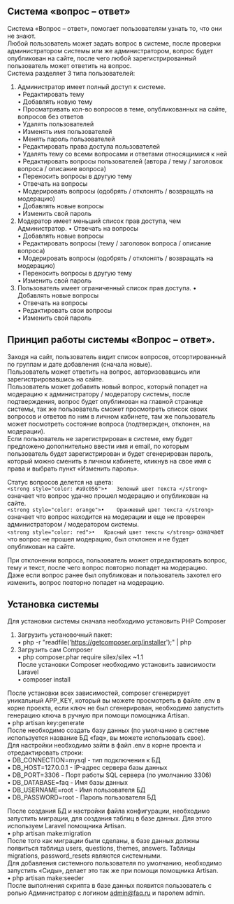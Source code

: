 ## Система «вопрос – ответ»

Система «Вопрос – ответ», помогает пользователям узнать то, что они не знают. <br>
Любой пользователь может задать вопрос в системе, после проверки администратором системы или же администратором, вопрос будет опубликован на сайте, после чего любой зарегистрированный пользователь может ответить на вопрос.<br>
Система разделяет 3 типа пользователей:<br>
1.	Администратор имеет полный доступ к системе.<br>
•	Редактировать тему<br>
•	Добавлять новую тему<br>
•	Просматривать кол-во вопросов в теме, опубликованных на сайте, вопросов без ответов<br>
•	Удалять пользователей<br>
•	Изменять имя пользователей<br>
•	Менять пароль пользователей<br>
•	Редактировать права доступа пользователей<br>
•	Удалять тему со всеми вопросами и ответами относящимися к ней<br>
•	Редактировать вопросы пользователей (автора / тему /  заголовок вопроса / описание вопроса)<br>
•	Переносить вопросы в другую тему<br>
•	Отвечать на вопросы<br>
•	Модерировать вопросы (одобрять / отклонять / возвращать на модерацию)<br>
•	Добавлять новые вопросы<br>
•	Изменить свой пароль<br>
2.	Модератор имеет меньший список прав доступа, чем Администратор.
•	Отвечать на вопросы<br>
•	Добавлять новые вопросы<br>
•	Редактировать вопросы (тему /  заголовок вопроса / описание вопроса)<br>
•	Модерировать вопросы (одобрять / отклонять / возвращать на модерацию)<br>
•	Переносить вопросы в другую тему<br>
•	Изменить свой пароль<br>
3.	Пользователь имеет ограниченный список прав доступа.
•	Добавлять новые вопросы<br>
•	Отвечать на вопросы<br>
•	Редактировать свои вопросы<br>
•	Изменить свой пароль<br>

## Принцип работы системы «Вопрос – ответ».

Заходя на сайт, пользователь видит список вопросов, отсортированный по группам и дате добавления (сначала новые).<br>
Пользователь может ответить на вопрос, авторизовавшись или зарегистрировавшись на сайте.<br>
Пользователь может добавить новый вопрос, который попадет на модерацию к администратору / модератору системы, после подтверждения, вопрос будет опубликован на главной странице системы, так же пользователь сможет просмотреть список своих вопросов и ответов по ним в личном кабинете, там же пользователь может посмотреть состояние вопроса (подтвержден, отклонен, на модерации).<br>
Если пользователь не зарегистрирован в системе, ему будет предложено дополнительно ввести имя и email, по которым пользователь будет зарегистрирован и будет сгенерирован пароль, который можно сменить в личном кабинете, кликнув на свое имя с права и выбрать пункт «Изменить пароль».

Статус вопросов делется на цвета:<br>
`<strong style="color: #a9c056">•	Зеленый цвет текста </strong>` означает что вопрос удачно прошел модерацию и опубликован на сайте.<br>
`<strong style="color: orange">•	Оранжевый цвет текста </strong>` означает что вопрос находится на модерации и еще не проверен администратором / модератором системы.<br>
`<strong style="color: red">•	Красный цвет тексты </strong>` означает что вопрос не прошел модерацию, был отклонен и не будет опубликован на сайте.<br>

При отклонении вопроса, пользователь может отредактировать вопрос, тему и текст, после чего вопрос повторно попадет на модерацию.<br>
Даже если вопрос ранее был опубликован и пользователь захотел его изменить, вопрос повторно попадет на модерацию.


## Установка системы
Для установки системы сначала необходимо установить PHP Composer<br>
1)	Загрузить установочный пакет:<br>
•	php -r "readfile('https://getcomposer.org/installer');" | php
2)	Загрузить сам Composer<br>
•	php composer.phar require silex/silex ~1.1<br>
После установки Composer необходимо установить зависимости Laravel<br>
•	composer install

После установки всех зависимостей, composer сгенерирует уникальный APP_KEY, который вы можете просмотреть в файле .env в корне проекта, если ключ не был сгенерирован, необходимо запустить генерацию ключа в ручную при помощи помощника Artisan.<br>
•	php artisan key:generate<br>
После необходимо создать базу данных (по умолчанию в системе используется название БД  «faq», вы можете использовать свое).<br>
Для настройки необходимо зайти в файл .env в корне проекта и отредактировать строки:<br>
•	DB_CONNECTION=mysql    -   тип подключения к БД<br>
•	DB_HOST=127.0.0.1   -   IP-адрес сервера базы данных<br>
•	DB_PORT=3306   -   Порт работы SQL сервера (по умолчанию 3306)<br>
•	DB_DATABASE=faq    -   Имя базы данных<br>
•	DB_USERNAME=root   -   Имя пользователя БД<br>
•	DB_PASSWORD=root   -   Пароль пользователя БД<br>

После создания БД и настройки файла конфигурации, необходимо запустить миграции, для создания таблиц в базе данных. Для этого используем Laravel помощника Artisan.<br>
•	php artisan make:migration<br>
После того как миграции были сделаны, в базе данных должны появиться таблица users, questions, themes, answers. Таблицы migrations, password_resets являются системными.<br>
Для добавления системного пользователя по умолчанию, необходимо запустить «Сиды», делает это так же при помощи помощника Artisan.<br>
•	php artisan make:seeder<br>
После выполнения скрипта в базе данных появится пользователь с ролью Администратор с логином admin@faq.ru и паролем admin.<br>
